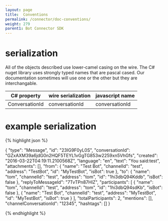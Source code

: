 ```yaml
---
layout: page
title:  Conventions
permalink: /connector/doc-conventions/
weight: 279
parent1: Bot Connector SDK
---
```


# serialization
All of the objects described use lower-camel casing on the wire.  The C# nuget library uses
strongly typed names that are pascal cased. Our documentation sometimes will use one or the
other but they are interchangable.

| C# property | wire serialization | javascript name |
| ----| ---- | ---- |
| ConversationId | conversationId | conversationId|


# example serialization
{% highlight json %}

{
  "type": "Message",
  "id": "23IG9F0yL0S",
  "conversationId": "GZxAXM39a6jdG0n2HQF5TEYL1vGgTG853w2259xn5VhGfs",
  "created": "2016-03-22T04:19:11.2100568Z",
  "language": "en",
  "text": "You said:test",
  "attachments": [],
  "from": {
    "name": "Test Bot",
    "channelId": "test",
    "address": "TestBot",
    "id": "MyTestBot",
    "isBot": true
  },
  "to": {
    "name": "tom",
    "channelId": "test",
    "address": "tom",
    "id": "1hi3dbQ94Kddb",
    "isBot": false
  },
  "replyToMessageId": "7TvTPn87HlZ",
  "participants": [
    {
      "name": "tom",
      "channelId": "test",
      "address": "tom",
      "id": "1hi3dbQ94sdKb",
      "isBot": false
    },
    {
      "name": "Test Bot",
      "channelId": "test",
      "address": "MyTestBot",
      "id": "MyTestBot",
      "isBot": true
    }
  ],
  "totalParticipants": 2,
  "mentions": [],
  "channelConversationId": "12345",
  "hashtags": []
}

{% endhighlight %}
